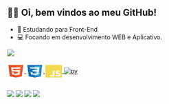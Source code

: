 ## 🐱‍🐉 Oi, bem vindos ao meu GitHub!

- 🌱 Estudando para Front-End
- 💻 Focando em desenvolvimento WEB e Aplicativo.

<div>
  <a href="https://github.com/anaxuria">
  <img height="180em" src="https://github-readme-stats.vercel.app/api?username=diogoaraujowernek&show_icons=true&theme=radical">
</div>

<div style="display: inline_block"><br>
  <img align="center" alt="HTML" height="30" width="40" src="https://raw.githubusercontent.com/devicons/devicon/master/icons/html5/html5-original.svg">
  <img align="center" alt="CSS" height="30" width="40" src="https://raw.githubusercontent.com/devicons/devicon/master/icons/css3/css3-original.svg">
  <img align="center" alt="Js" height="30" width="40" src="https://raw.githubusercontent.com/devicons/devicon/master/icons/javascript/javascript-plain.svg">       
  <img align="center" alt="py" height="30" width="40" src="https://cdn.jsdelivr.net/gh/devicons/devicon/icons/python/python-original.svg">
</div>  
          
 ##
 
<div> 

  <a href="https://www.instagram.com/dioggo.wernek/" target="_blank"><img src="https://img.shields.io/badge/-Instagram-%23E4405F?style=for-the-badge&logo=instagram&logoColor=white" target="_blank"></a>
  <a href="https://www.linkedin.com/in/diogowernek/" target="_blank"><img src="https://img.shields.io/badge/-LinkedIn-%230077B5?style=for-the-badge&logo=linkedin&logoColor=white" target="_blank"></a> 
  <a href = "mailto:diogowernek@outlook.com"><img src="https://img.shields.io/badge/-Gmail-%23333?style=for-the-badge&logo=gmail&logoColor=white" target="_blank"></a>
  <a href = "https://steamcommunity.com/id/Fatole/"><img src="https://img.shields.io/badge/Steam-000000?style=for-the-badge&logo=steam&logoColor=white" target="_blank"></a>
</div>
